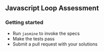 ## Javascript Loop Assessment

### Getting started

-  Run `jasmine` to invoke the specs
-  Make the tests pass
-  Submit a pull request with your solutions